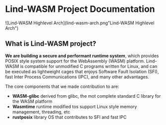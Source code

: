 # Lind-WASM Project Documentation
![Lind-WASM Highlevel Arch](lind-wasm-arch.png"Lind-WASM Highlevel Arch")
## What is Lind-WASM project?
**We are building a secure and performant runtime system**, which provides POSIX style system support for the WebAssembly (WASM) platform.
Lind-WASM is compatible for unmodified C programs written for Linux, and can be executed as lightweight cages that enjoys Software Fault Isolation (SFI), fast Inter Process Communications (IPC), and many other advantages.

The core components that we made contribution to are:

- **WASM-glibc** derived from glibc, the mot complete standard C library for the WASM platform
- **Wasmtime** runtime modified tos support Linux style memory management, threading, etc
- **rustposix** library OS that contributes to SFI and fast IPC